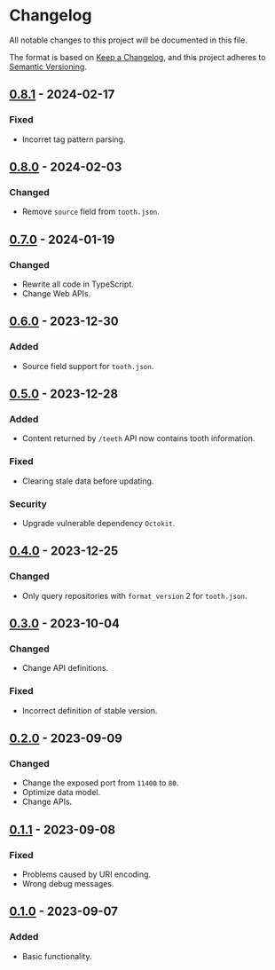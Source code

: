 # Changelog

All notable changes to this project will be documented in this file.

The format is based on [Keep a Changelog](https://keepachangelog.com/en/1.0.0/),
and this project adheres to [Semantic Versioning](https://semver.org/spec/v2.0.0.html).

## [0.8.1] - 2024-02-17

### Fixed

- Incorret tag pattern parsing.

## [0.8.0] - 2024-02-03

### Changed

- Remove `source` field from `tooth.json`.

## [0.7.0] - 2024-01-19

### Changed

- Rewrite all code in TypeScript.
- Change Web APIs.

## [0.6.0] - 2023-12-30

### Added

- Source field support for `tooth.json`.

## [0.5.0] - 2023-12-28

### Added

- Content returned by `/teeth` API now contains tooth information.

### Fixed

- Clearing stale data before updating.

### Security

- Upgrade vulnerable dependency `Octokit`.

## [0.4.0] - 2023-12-25

### Changed

- Only query repositories with `format_version` 2 for `tooth.json`.

## [0.3.0] - 2023-10-04

### Changed

- Change API definitions.

### Fixed

- Incorrect definition of stable version.

## [0.2.0] - 2023-09-09

### Changed

- Change the exposed port from `11400` to `80`.
- Optimize data model.
- Change APIs.

## [0.1.1] - 2023-09-08

### Fixed

- Problems caused by URI encoding.
- Wrong debug messages.

## [0.1.0] - 2023-09-07

### Added

- Basic functionality.

[0.8.1]: https://github.com/lippkg/lip-index/compare/v0.8.0...v0.8.1
[0.8.0]: https://github.com/lippkg/lip-index/compare/v0.7.0...v0.8.0
[0.7.0]: https://github.com/lippkg/lip-index/compare/v0.6.0...v0.7.0
[0.6.0]: https://github.com/lippkg/lip-index/compare/v0.5.0...v0.6.0
[0.5.0]: https://github.com/lippkg/lip-index/compare/v0.4.0...v0.5.0
[0.4.0]: https://github.com/lippkg/lip-index/compare/v0.3.0...v0.4.0
[0.3.0]: https://github.com/lippkg/lip-index/compare/v0.2.0...v0.3.0
[0.2.0]: https://github.com/lippkg/lip-index/compare/v0.1.1...v0.2.0
[0.1.1]: https://github.com/lippkg/lip-index/compare/v0.1.0...v0.1.1
[0.1.0]: https://github.com/lippkg/lip-index/releases/tag/v0.1.0
